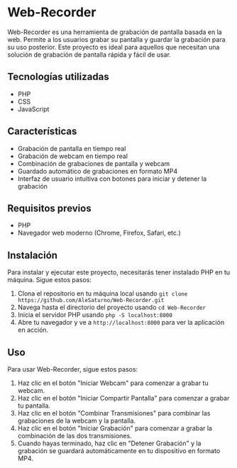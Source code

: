 # Web-Recorder

Web-Recorder es una herramienta de grabación de pantalla basada en la web. Permite a los usuarios grabar su pantalla y guardar la grabación para su uso posterior. Este proyecto es ideal para aquellos que necesitan una solución de grabación de pantalla rápida y fácil de usar.

## Tecnologías utilizadas

- PHP
- CSS
- JavaScript

## Características

- Grabación de pantalla en tiempo real
- Grabación de webcam en tiempo real
- Combinación de grabaciones de pantalla y webcam
- Guardado automático de grabaciones en formato MP4
- Interfaz de usuario intuitiva con botones para iniciar y detener la grabación

## Requisitos previos

- PHP
- Navegador web moderno (Chrome, Firefox, Safari, etc.)

## Instalación

Para instalar y ejecutar este proyecto, necesitarás tener instalado PHP en tu máquina. Sigue estos pasos:

1. Clona el repositorio en tu máquina local usando `git clone https://github.com/AleSaturno/Web-Recorder.git`
2. Navega hasta el directorio del proyecto usando `cd Web-Recorder`
3. Inicia el servidor PHP usando `php -S localhost:8000`
4. Abre tu navegador y ve a `http://localhost:8000` para ver la aplicación en acción.

## Uso

Para usar Web-Recorder, sigue estos pasos:

1. Haz clic en el botón "Iniciar Webcam" para comenzar a grabar tu webcam.
2. Haz clic en el botón "Iniciar Compartir Pantalla" para comenzar a grabar tu pantalla.
3. Haz clic en el botón "Combinar Transmisiones" para combinar las grabaciones de la webcam y la pantalla.
4. Haz clic en el botón "Iniciar Grabación" para comenzar a grabar la combinación de las dos transmisiones.
5. Cuando hayas terminado, haz clic en "Detener Grabación" y la grabación se guardará automáticamente en tu dispositivo en formato MP4.


